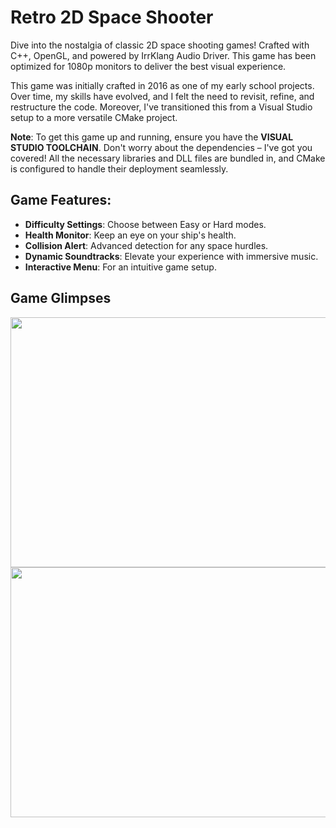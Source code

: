 # Retro 2D Space Shooter

Dive into the nostalgia of classic 2D space shooting games! Crafted with C++, OpenGL, and powered by IrrKlang Audio Driver. This game has been optimized for 1080p monitors to deliver the best visual experience.

This game was initially crafted in 2016 as one of my early school projects. Over time, my skills have evolved, and I felt the need to revisit, refine, and restructure the code. Moreover, I've transitioned this from a Visual Studio setup to a more versatile CMake project.

**Note**: To get this game up and running, ensure you have the **VISUAL STUDIO TOOLCHAIN**. Don't worry about the dependencies – I've got you covered! All the necessary libraries and DLL files are bundled in, and CMake is configured to handle their deployment seamlessly.

## Game Features:
- **Difficulty Settings**: Choose between Easy or Hard modes.
- **Health Monitor**: Keep an eye on your ship's health.
- **Collision Alert**: Advanced detection for any space hurdles.
- **Dynamic Soundtracks**: Elevate your experience with immersive music.
- **Interactive Menu**: For an intuitive game setup.

## Game Glimpses

<a href="url"><img src="https://i.ibb.co/qs9k6bb/image.png" height="400" width="700" ></a>
<a href="url"><img src="https://i.ibb.co/R73jDVg/image.png" height="400" width="700" ></a>